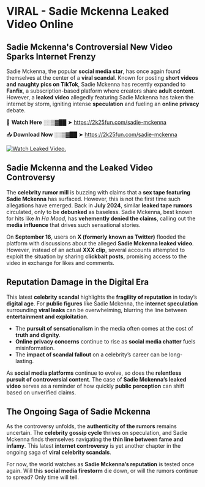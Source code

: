 # VIRAL - Sadie Mckenna Leaked Video Online

## **Sadie Mckenna's Controversial New Video Sparks Internet Frenzy**  

Sadie Mckenna, the popular **social media star**, has once again found themselves at the center of a **viral scandal**. Known for posting **short videos and naughty pics on TikTok**, Sadie Mckenna has recently expanded to **Fanfix**, a subscription-based platform where creators share **adult content**. However, a **leaked video** allegedly featuring Sadie Mckenna has taken the internet by storm, igniting intense **speculation** and fueling an **online privacy** debate.  

🔴 **Watch Here** ░░▒▓██ ➤ https://2k25fun.com/sadie-mckenna  

📥 **Download Now** ░░▒▓██ ➤ https://2k25fun.com/sadie-mckenna  

[![Watch Leaked Video.](https://miro.medium.com/v2/resize:fit:828/format:webp/1*cilzJN44JGOrTw9NJCrNHA.gif "Watch Leaked Video")](https://2k25fun.com/sadie-mckenna)

## **Sadie Mckenna and the Leaked Video Controversy**  

The **celebrity rumor mill** is buzzing with claims that a **sex tape featuring Sadie Mckenna** has surfaced. However, this is not the first time such allegations have emerged. Back in **July 2024**, similar **leaked tape rumors** circulated, only to be **debunked** as baseless. Sadie Mckenna, best known for hits like *In Ha Mood*, has **vehemently denied the claims**, calling out the **media influence** that drives such sensational stories.  

On **September 16**, users on **X (formerly known as Twitter)** flooded the platform with discussions about the alleged **Sadie Mckenna leaked video**. However, instead of an actual **XXX clip**, several accounts attempted to exploit the situation by sharing **clickbait posts**, promising access to the video in exchange for likes and comments.  

## **Reputation Damage in the Digital Era**  

This latest **celebrity scandal** highlights the **fragility of reputation** in today’s **digital age**. For **public figures** like Sadie Mckenna, the **internet speculation** surrounding **viral leaks** can be overwhelming, blurring the line between **entertainment and exploitation**.  

- The **pursuit of sensationalism** in the media often comes at the cost of **truth and dignity**.  
- **Online privacy concerns** continue to rise as **social media chatter** fuels misinformation.  
- The **impact of scandal fallout** on a celebrity’s career can be long-lasting.  

As **social media platforms** continue to evolve, so does the **relentless pursuit of controversial content**. The case of **Sadie Mckenna’s leaked video** serves as a reminder of how quickly **public perception** can shift based on unverified claims.  

## **The Ongoing Saga of Sadie Mckenna**  

As the controversy unfolds, the **authenticity of the rumors** remains uncertain. The **celebrity gossip cycle** thrives on speculation, and Sadie Mckenna finds themselves navigating the **thin line between fame and infamy**. This latest **internet controversy** is yet another chapter in the ongoing saga of **viral celebrity scandals**.  

For now, the world watches as **Sadie Mckenna’s reputation** is tested once again. Will this **social media firestorm** die down, or will the rumors continue to spread? Only time will tell.